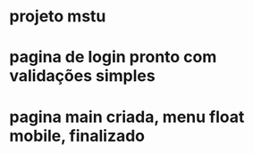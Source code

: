# projeto mstu

# pagina de login pronto com validações simples

# pagina main criada, menu float mobile, finalizado
